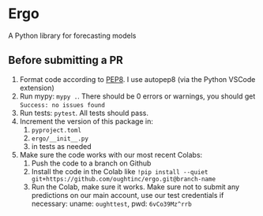 # Ergo

A Python library for forecasting models

## Before submitting a PR
1. Format code according to [PEP8](https://www.python.org/dev/peps/pep-0008/). I use autopep8 (via the Python VSCode extension)
2. Run mypy: `mypy .`. There should be 0 errors or warnings, you should get `Success: no issues found`
3. Run tests: `pytest`. All tests should pass.
3. Increment the version of this package in:
    1. `pyproject.toml`
    2. `ergo/__init__.py`
    3. in tests as needed
4. Make sure the code works with our most recent Colabs:
    1. Push the code to a branch on Github
    2. Install the code in the Colab like `!pip install --quiet git+https://github.com/oughtinc/ergo.git@branch-name`
    3. Run the Colab, make sure it works. Make sure not to submit any predictions on our main account, use our test credentials if necessary: uname: `oughttest`, pwd: `6vCo39Mz^rrb`

